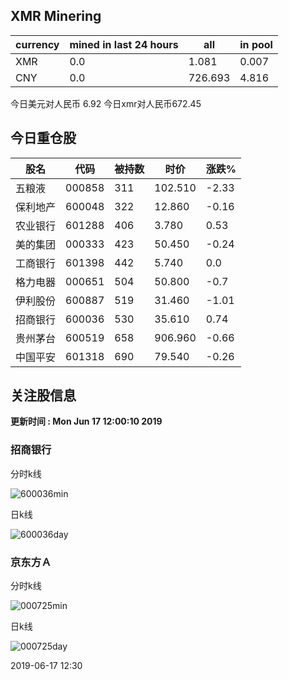 ## XMR Minering

|currency|mined in last 24 hours|all|in pool|
|---|---|---|---|
|XMR|0.0|1.081|0.007|
|CNY|0.0|726.693|4.816|

今日美元对人民币 6.92	今日xmr对人民币672.45


## 今日重仓股 

|股名|代码|被持数|时价|涨跌%|
|---|---|---|---|---|
|五粮液|000858|311|102.510|-2.33|
|保利地产|600048|322|12.860|-0.16|
|农业银行|601288|406|3.780|0.53|
|美的集团|000333|423|50.450|-0.24|
|工商银行|601398|442|5.740|0.0|
|格力电器|000651|504|50.800|-0.7|
|伊利股份|600887|519|31.460|-1.01|
|招商银行|600036|530|35.610|0.74|
|贵州茅台|600519|658|906.960|-0.66|
|中国平安|601318|690|79.540|-0.26|

## 关注股信息
**更新时间 : Mon Jun 17 12:00:10 2019**
### 招商银行 
分时k线

![600036min](http://image.sinajs.cn/newchart/min/n/sh600036.gif)

日k线

![600036day](http://image.sinajs.cn/newchart/daily/n/sh600036.gif)

### 京东方Ａ 
分时k线

![000725min](http://image.sinajs.cn/newchart/min/n/sz000725.gif)

日k线

![000725day](http://image.sinajs.cn/newchart/daily/n/sz000725.gif)

2019-06-17 12:30